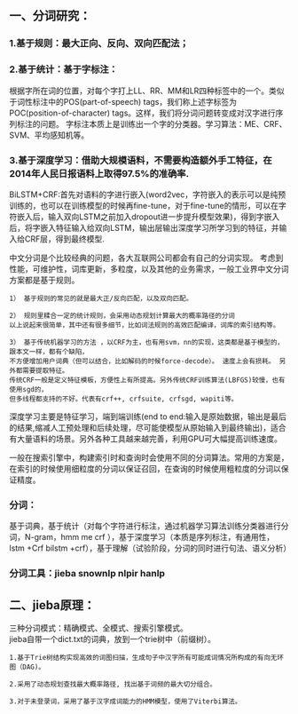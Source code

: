 ## 一、分词研究：
### 1.基于规则：最大正向、反向、双向匹配法；
### 2.基于统计：基于字标注：
根据字所在词的位置，对每个字打上LL、RR、MM和LR四种标签中的一个。类似于词性标注中的POS(part-of-speech) tags，我们称上述字标签为POC(position-of-character) tags。这样，我们将分词问题转变成对汉字进行序列标注的问题。
字标注本质上是训练出一个字的分类器。学习算法：ME、CRF、SVM、平均感知机等。
### 3.基于深度学习：借助大规模语料，不需要构造额外手工特征，在2014年人民日报语料上取得97.5%的准确率.
BiLSTM+CRF:首先对语料的字进行嵌入(word2vec，字符嵌入的表示可以是纯预训练的，也可以在训练模型的时候再fine-tune，对于fine-tune的情形，可以在字符嵌入后，输入双向LSTM之前加入dropout进一步提升模型效果)，得到字嵌入后，将字嵌入特征输入给双向LSTM，输出层输出深度学习所学习到的特征，并输入给CRF层，得到最终模型.


中文分词是个比较经典的问题，各大互联网公司都会有自己的分词实现。 考虑到性能，可维护性，词库更新，多粒度，以及其他的业务需求，一般工业界中文分词方案都是基于规则。
```
1） 基于规则的常见的就是最大正/反向匹配，以及双向匹配。

2） 规则里糅合一定的统计规则，会采用动态规划计算最大的概率路径的分词
以上说起来很简单，其中还有很多细节，比如词法规则的高效匹配编译，词库的索引结构等。

3） 基于传统机器学习的方法 ，以CRF为主，也有用svm，nn的实现，这类都是基于模型的，跟本文一样，都有个缺陷，
不方便增加用户词典（但可以结合，比如解码的时候force-decode）。 速度上会有损耗。 另外都需要提取特征。
传统CRF一般是定义特征模板，方便性上有所提高。另外传统CRF训练算法(LBFGS)较慢，也有使用sgd的，
但多线程都支持的不好。代表有crf++, crfsuite, crfsgd, wapiti等。
```
深度学习主要是特征学习，端到端训练(end to end:输入是原始数据，输出是最后的结果,缩减人工预处理和后续处理，尽可能使模型从原始输入到最终输出)，适合有大量语料的场景。另外各种工具越来越完善，利用GPU可大幅提高训练速度。


一般在搜索引擎中，构建索引时和查询时会使用不同的分词算法。常用的方案是，在索引的时候使用细粒度的分词以保证召回，在查询的时候使用粗粒度的分词以保证精度。


### 分词：
基于词典，基于统计（对每个字符进行标注，通过机器学习算法训练分类器进行分词，N-gram，hmm me crf ），基于深度学习（本质是序列标注，有通用性，lstm +Crf bilstm +crf），基于理解（试验阶段，分词的同时进行句法、语义分析）

### 分词工具：jieba snownlp nlpir hanlp

## 二、jieba原理：
三种分词模式：精确模式、全模式、搜索引擎模式。  
jieba自带一个dict.txt的词典，放到一个trie树中（前缀树）。
```
1.基于Trie树结构实现高效的词图扫描，生成句子中汉字所有可能成词情况所构成的有向无环图（DAG)。

2.采用了动态规划查找最大概率路径, 找出基于词频的最大切分组合。

3.对于未登录词，采用了基于汉字成词能力的HMM模型，使用了Viterbi算法。
```


